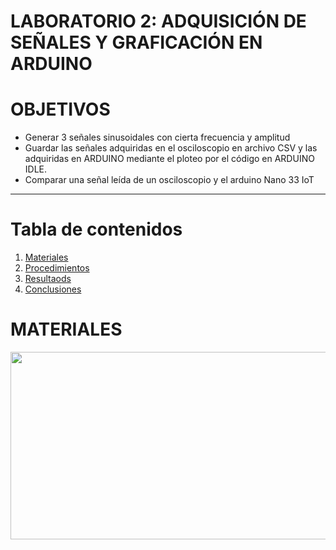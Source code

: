 # **LABORATORIO 2: ADQUISICIÓN DE SEÑALES Y GRAFICACIÓN EN ARDUINO**

# OBJETIVOS
- Generar 3 señales sinusoidales con cierta frecuencia y amplitud 
- Guardar las señales adquiridas en el osciloscopio en archivo CSV y las adquiridas en ARDUINO mediante el ploteo por el código en ARDUINO IDLE.
- Comparar una señal leída de un osciloscopio y el arduino Nano 33 IoT 

***

# **Tabla de contenidos**

1. [Materiales](#id3)
2. [Procedimientos](#id4)
3. [Resultaods](#id5)
4. [Conclusiones](#id6)

# MATERIALES <a name="id3"></a>
<p align="justify">
<p align="center"><img src="materiales_lab2"  width="600" height="300"></p>
</p>
